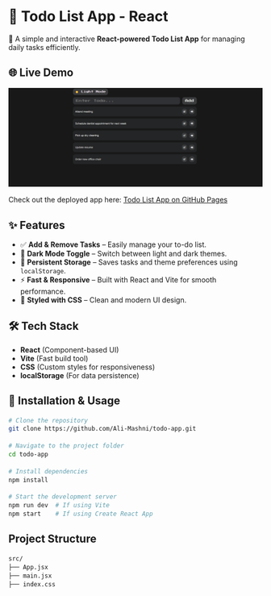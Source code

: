 # 📝 Todo List App - React

🚀 A simple and interactive **React-powered Todo List App** for managing daily tasks efficiently.

## 🌐 Live Demo
![Todo List App Screenshot](./src/assets/Screenshot.png)

Check out the deployed app here: [Todo List App on GitHub Pages](https://ali-mashni.github.io/todo-app/)

## ✨ Features
- ✅ **Add & Remove Tasks** – Easily manage your to-do list.
- 🌙 **Dark Mode Toggle** – Switch between light and dark themes.
- 💾 **Persistent Storage** – Saves tasks and theme preferences using `localStorage`.
- ⚡ **Fast & Responsive** – Built with React and Vite for smooth performance.
- 🎨 **Styled with CSS** – Clean and modern UI design.

## 🛠️ Tech Stack
- **React** (Component-based UI)
- **Vite** (Fast build tool)
- **CSS** (Custom styles for responsiveness)
- **localStorage** (For data persistence)

## 📂 Installation & Usage
```sh
# Clone the repository
git clone https://github.com/Ali-Mashni/todo-app.git

# Navigate to the project folder
cd todo-app

# Install dependencies
npm install

# Start the development server
npm run dev  # If using Vite
npm start    # If using Create React App
```

## Project Structure

```sh
src/
├── App.jsx
├── main.jsx
├── index.css
